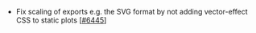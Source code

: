 - Fix scaling of exports e.g. the SVG format by not adding vector-effect CSS to static plots [[#6445](https://github.com/plotly/plotly.js/pull/6445)]
